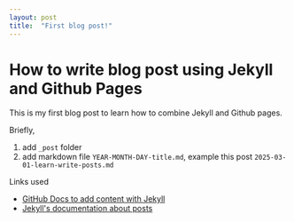 ```yaml
---
layout: post
title:  "First blog post!"
---
```

# How to write blog post using Jekyll and Github Pages
This is my first blog post to learn how to combine Jekyll and Github pages.

Briefly,
1. add `_post` folder
2. add markdown file `YEAR-MONTH-DAY-title.md`, example this post `2025-03-01-learn-write-posts.md`

Links used
- [GitHub Docs to add content with Jekyll](https://docs.github.com/en/pages/setting-up-a-github-pages-site-with-jekyll/adding-content-to-your-github-pages-site-using-jekyll)
- [Jekyll's documentation about posts](https://jekyllrb.com/docs/posts/) 
